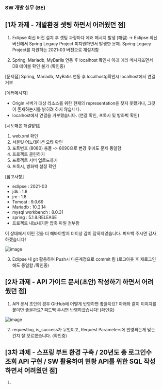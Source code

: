 ### SW 개발 실무 (BE)


## [1차 과제 - 개발환경 셋팅 하면서 어려웠던 점]

1. Eclipse 최신 버전 설치 후 셋팅 과정마다 에러 메시지 발생 (해결)
→ Eclipse 최신 버전에서 Spring Legacy Project 미지원하면서 발생한 문제.
  Spring Legacy Project를 지원하는 2021-03 버전으로 재설치함
  

2. Spring, Mariadb, MyBarils 연동 후 localhost 확인시 아래 에러 메시지뜨면서 DB 테이블 확인 불가 (확인중)

[문제점]
Spring, Mariadb, MyBatis 연동 후 localhostg확인시 localhost에서 연결 거부

[에러메시지]
- Origin 서버가 대상 리소스를 위한 현재의 representation을 찾지 못했거나, 그것이 존재하는지를 밝히려 하지 않습니다.
- localhost에서 연결을 거부했습니다. (연결 확인, 프록시 및 방화벽 확인)

[시도해본 해결방법]
1. web.xml 확인
2. 서블릿 어노테이션 오타 확인
3. 포트번호 (8080) 충돌 -> 8090으로 변경 후에도 문제 동일함
4. 프로젝트 클린하기
5. 프로젝트 서버 업로드하기
6. 프록시, 방화벽 설정 확인

[참고사항]
* eclipse : 2021-03
* jdk : 1.8
* jre : 1.8
* Tomcat : 9.0.69
* Mariadb : 10.2.14
* mysql workbench : 8.0.31
* spring : 5.1.8.RELEASE
* 프로젝트 내보내기한 압축 파일 첨부함

이 상태에서 어떤 것을 더 해봐야할지 더이상 감이 잡히지않습니다. 피드백 주시면 감사하겠습니다!

![image](https://user-images.githubusercontent.com/71672106/206585983-8b505adc-95ca-43cf-98a5-ee18836cda44.png)



3. Eclipse 내 git 활용하여 Push시 다른계정으로 commit 됨 (로그아웃 후 재로그인해도 동일함 /확인중)  





## [2차 과제 - API 가이드 문서(초안) 작성하기 하면서 어려웠던 점]

1. API 문서 초안의 경우 GitHub에 어떻게 반영하면 좋을까요? 아래와 같이 이미지를 붙이면 좋을까요? 피드백 주시면 반영하겠습니다! (확인중)  

![image](https://user-images.githubusercontent.com/71672106/206585778-4c84d958-4b16-4787-a671-8b6b5fe79532.png)


2. requestlog, is_success가 무엇이고, Request Parameters에 반영되는게 맞는건지 잘 모르겠습니다. (확인중)  



## [3차 과제 - 스프링 부트 환경 구축 / 20년도 총 로그인수 조회 API 구현 / SW 활용하여 현황 API를 위한 SQL 작성 하면서 어려웠던 점]

1.
